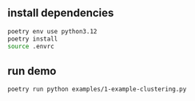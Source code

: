 ## install dependencies

```sh
poetry env use python3.12
poetry install
source .envrc
```

## run demo

```sh
poetry run python examples/1-example-clustering.py
```
